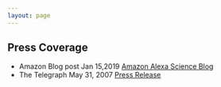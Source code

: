 ```yaml
---
layout: page
---
```

## Press Coverage
- Amazon Blog post Jan 15,2019 [Amazon Alexa Science Blog](https://developer.amazon.com/blogs/alexa/post/a7bb4a16-c86b-4019-b3f9-b0d663b87d30/new-method-for-compressing-neural-networks-better-preserves-accuracy)
- The Telegraph May 31, 2007 [Press Release](https://www.telegraphindia.com/states/west-bengal/upswing-in-city-pass-rate/cid/1005795)
